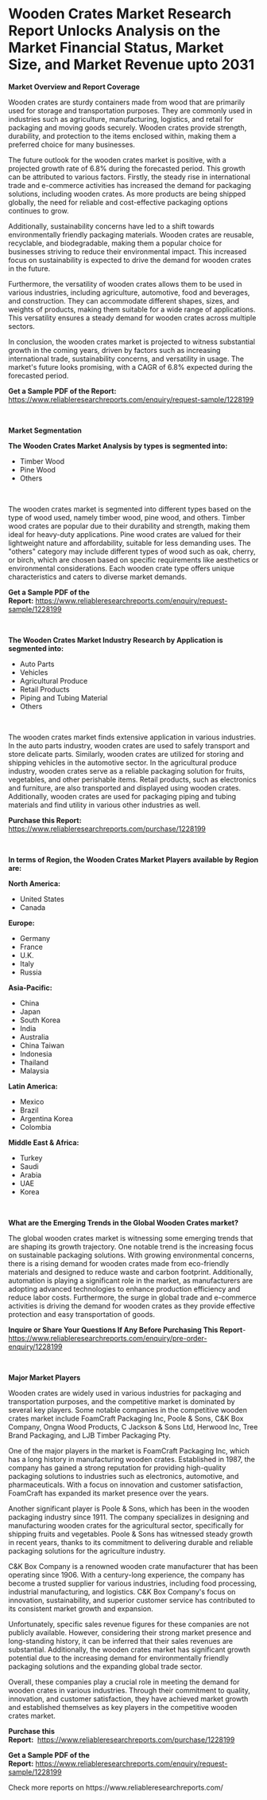 <p><h1>Wooden Crates Market Research Report Unlocks Analysis on the Market Financial Status, Market Size, and Market Revenue upto 2031</h1></p><p><strong>Market Overview and Report Coverage</strong></p>
<p><p>Wooden crates are sturdy containers made from wood that are primarily used for storage and transportation purposes. They are commonly used in industries such as agriculture, manufacturing, logistics, and retail for packaging and moving goods securely. Wooden crates provide strength, durability, and protection to the items enclosed within, making them a preferred choice for many businesses.</p><p>The future outlook for the wooden crates market is positive, with a projected growth rate of 6.8% during the forecasted period. This growth can be attributed to various factors. Firstly, the steady rise in international trade and e-commerce activities has increased the demand for packaging solutions, including wooden crates. As more products are being shipped globally, the need for reliable and cost-effective packaging options continues to grow.</p><p>Additionally, sustainability concerns have led to a shift towards environmentally friendly packaging materials. Wooden crates are reusable, recyclable, and biodegradable, making them a popular choice for businesses striving to reduce their environmental impact. This increased focus on sustainability is expected to drive the demand for wooden crates in the future.</p><p>Furthermore, the versatility of wooden crates allows them to be used in various industries, including agriculture, automotive, food and beverages, and construction. They can accommodate different shapes, sizes, and weights of products, making them suitable for a wide range of applications. This versatility ensures a steady demand for wooden crates across multiple sectors.</p><p>In conclusion, the wooden crates market is projected to witness substantial growth in the coming years, driven by factors such as increasing international trade, sustainability concerns, and versatility in usage. The market's future looks promising, with a CAGR of 6.8% expected during the forecasted period.</p></p>
<p><strong>Get a Sample PDF of the Report:</strong> <a href="https://www.reliableresearchreports.com/enquiry/request-sample/1228199">https://www.reliableresearchreports.com/enquiry/request-sample/1228199</a></p>
<p>&nbsp;</p>
<p><strong>Market Segmentation</strong></p>
<p><strong>The Wooden Crates Market Analysis by types is segmented into:</strong></p>
<p><ul><li>Timber Wood</li><li>Pine Wood</li><li>Others</li></ul></p>
<p>&nbsp;</p>
<p><p>The wooden crates market is segmented into different types based on the type of wood used, namely timber wood, pine wood, and others. Timber wood crates are popular due to their durability and strength, making them ideal for heavy-duty applications. Pine wood crates are valued for their lightweight nature and affordability, suitable for less demanding uses. The "others" category may include different types of wood such as oak, cherry, or birch, which are chosen based on specific requirements like aesthetics or environmental considerations. Each wooden crate type offers unique characteristics and caters to diverse market demands.</p></p>
<p><strong>Get a Sample PDF of the Report:</strong>&nbsp;<a href="https://www.reliableresearchreports.com/enquiry/request-sample/1228199">https://www.reliableresearchreports.com/enquiry/request-sample/1228199</a></p>
<p>&nbsp;</p>
<p><strong>The Wooden Crates Market Industry Research by Application is segmented into:</strong></p>
<p><ul><li>Auto Parts</li><li>Vehicles</li><li>Agricultural Produce</li><li>Retail Products</li><li>Piping and Tubing Material</li><li>Others</li></ul></p>
<p>&nbsp;</p>
<p><p>The wooden crates market finds extensive application in various industries. In the auto parts industry, wooden crates are used to safely transport and store delicate parts. Similarly, wooden crates are utilized for storing and shipping vehicles in the automotive sector. In the agricultural produce industry, wooden crates serve as a reliable packaging solution for fruits, vegetables, and other perishable items. Retail products, such as electronics and furniture, are also transported and displayed using wooden crates. Additionally, wooden crates are used for packaging piping and tubing materials and find utility in various other industries as well.</p></p>
<p><strong>Purchase this Report:</strong>&nbsp; <a href="https://www.reliableresearchreports.com/purchase/1228199">https://www.reliableresearchreports.com/purchase/1228199</a></p>
<p>&nbsp;</p>
<p><strong>In terms of Region, the Wooden Crates Market Players available by Region are:</strong></p>
<p>
    <p> <strong> North America: </strong>
        <ul>
            <li>United States</li>
            <li>Canada</li>
        </ul>
        </p> 
    <p> <strong> Europe: </strong>
        <ul>
            <li>Germany</li>
            <li>France</li>
            <li>U.K.</li>
            <li>Italy</li>
            <li>Russia</li>
        </ul>
        </p> 
    <p> <strong> Asia-Pacific: </strong>
        <ul>
            <li>China</li>
            <li>Japan</li>
            <li>South Korea</li>
            <li>India</li>
            <li>Australia</li>
            <li>China Taiwan</li>
            <li>Indonesia</li>
            <li>Thailand</li>
            <li>Malaysia</li>
        </ul>
        </p> 
    <p> <strong> Latin America: </strong>
        <ul>
            <li>Mexico</li>
            <li>Brazil</li>
            <li>Argentina Korea</li>
            <li>Colombia</li>
        </ul>
        </p> 
    <p> <strong> Middle East & Africa: </strong>
        <ul>
            <li>Turkey</li>
            <li>Saudi</li>
            <li>Arabia</li>
            <li>UAE</li>
            <li>Korea</li>
        </ul>
    </p>
    </p>
<p>&nbsp;</p>
<p><strong>What are the Emerging Trends in the Global Wooden Crates market?</strong></p>
<p><p>The global wooden crates market is witnessing some emerging trends that are shaping its growth trajectory. One notable trend is the increasing focus on sustainable packaging solutions. With growing environmental concerns, there is a rising demand for wooden crates made from eco-friendly materials and designed to reduce waste and carbon footprint. Additionally, automation is playing a significant role in the market, as manufacturers are adopting advanced technologies to enhance production efficiency and reduce labor costs. Furthermore, the surge in global trade and e-commerce activities is driving the demand for wooden crates as they provide effective protection and easy transportation of goods.</p></p>
<p><strong>Inquire or Share Your Questions If Any Before Purchasing This Report</strong>- <a href="https://www.reliableresearchreports.com/enquiry/pre-order-enquiry/1228199">https://www.reliableresearchreports.com/enquiry/pre-order-enquiry/1228199</a></p>
<p>&nbsp;</p>
<p><strong>Major Market Players</strong></p>
<p><p>Wooden crates are widely used in various industries for packaging and transportation purposes, and the competitive market is dominated by several key players. Some notable companies in the competitive wooden crates market include FoamCraft Packaging Inc, Poole & Sons, C&K Box Company, Ongna Wood Products, C Jackson & Sons Ltd, Herwood Inc, Tree Brand Packaging, and LJB Timber Packaging Pty.</p><p>One of the major players in the market is FoamCraft Packaging Inc, which has a long history in manufacturing wooden crates. Established in 1987, the company has gained a strong reputation for providing high-quality packaging solutions to industries such as electronics, automotive, and pharmaceuticals. With a focus on innovation and customer satisfaction, FoamCraft has expanded its market presence over the years.</p><p>Another significant player is Poole & Sons, which has been in the wooden packaging industry since 1911. The company specializes in designing and manufacturing wooden crates for the agricultural sector, specifically for shipping fruits and vegetables. Poole & Sons has witnessed steady growth in recent years, thanks to its commitment to delivering durable and reliable packaging solutions for the agriculture industry.</p><p>C&K Box Company is a renowned wooden crate manufacturer that has been operating since 1906. With a century-long experience, the company has become a trusted supplier for various industries, including food processing, industrial manufacturing, and logistics. C&K Box Company's focus on innovation, sustainability, and superior customer service has contributed to its consistent market growth and expansion.</p><p>Unfortunately, specific sales revenue figures for these companies are not publicly available. However, considering their strong market presence and long-standing history, it can be inferred that their sales revenues are substantial. Additionally, the wooden crates market has significant growth potential due to the increasing demand for environmentally friendly packaging solutions and the expanding global trade sector.</p><p>Overall, these companies play a crucial role in meeting the demand for wooden crates in various industries. Through their commitment to quality, innovation, and customer satisfaction, they have achieved market growth and established themselves as key players in the competitive wooden crates market.</p></p>
<p><strong>Purchase this Report:</strong>&nbsp;&nbsp;<a href="https://www.reliableresearchreports.com/purchase/1228199">https://www.reliableresearchreports.com/purchase/1228199</a></p>
<p></p>
<p><strong>Get a Sample PDF of the Report:</strong>&nbsp;<a href="https://www.reliableresearchreports.com/enquiry/request-sample/1228199">https://www.reliableresearchreports.com/enquiry/request-sample/1228199</a></p>
<p>Check more reports on https://www.reliableresearchreports.com/</p>